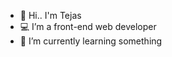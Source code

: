 - 👋 Hi.. I'm Tejas
- 💻 I’m a front-end web developer
- 🌱 I’m currently learning something


<!---
this is a ✨ special ✨ repository because its `README.md` (this file) appears on your GitHub profile.
You can click the Preview link to take a look at your changes.
--->
